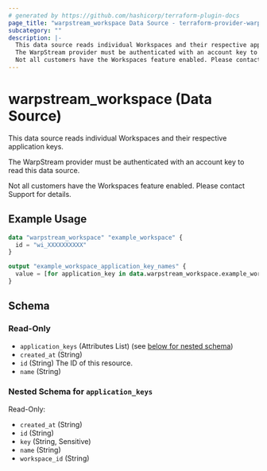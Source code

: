 ```yaml
---
# generated by https://github.com/hashicorp/terraform-plugin-docs
page_title: "warpstream_workspace Data Source - terraform-provider-warpstream"
subcategory: ""
description: |-
  This data source reads individual Workspaces and their respective application keys.
  The WarpStream provider must be authenticated with an account key to read this data source.
  Not all customers have the Workspaces feature enabled. Please contact Support for details.
---
```


# warpstream_workspace (Data Source)

This data source reads individual Workspaces and their respective application keys.

The WarpStream provider must be authenticated with an account key to read this data source.

Not all customers have the Workspaces feature enabled. Please contact Support for details.

## Example Usage

```terraform
data "warpstream_workspace" "example_workspace" {
  id = "wi_XXXXXXXXXX"
}

output "example_workspace_application_key_names" {
  value = [for application_key in data.warpstream_workspace.example_workspace.application_keys : application_key.name]
}
```

<!-- schema generated by tfplugindocs -->
## Schema

### Read-Only

- `application_keys` (Attributes List) (see [below for nested schema](#nestedatt--application_keys))
- `created_at` (String)
- `id` (String) The ID of this resource.
- `name` (String)

<a id="nestedatt--application_keys"></a>
### Nested Schema for `application_keys`

Read-Only:

- `created_at` (String)
- `id` (String)
- `key` (String, Sensitive)
- `name` (String)
- `workspace_id` (String)
